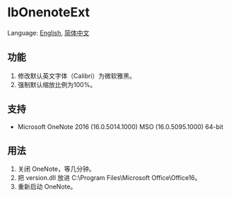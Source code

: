 # IbOnenoteExt
Language: [English](README.md), [简体中文](README.zh-Hans)

## 功能
1. 修改默认英文字体（Calibri）为微软雅黑。
1. 强制默认缩放比例为100%。

## 支持
* Microsoft OneNote 2016 (16.0.5014.1000) MSO (16.0.5095.1000) 64-bit

## 用法
1. 关闭 OneNote，等几分钟。
1. 把 version.dll 放进 C:\Program Files\Microsoft Office\Office16。
1. 重新启动 OneNote。
